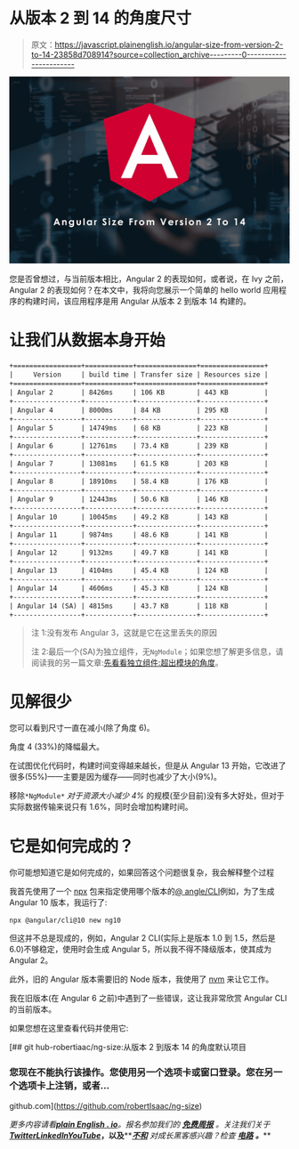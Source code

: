 # 从版本 2 到 14 的角度尺寸

> 原文：<https://javascript.plainenglish.io/angular-size-from-version-2-to-14-23858d708914?source=collection_archive---------0----------------------->

![](img/2dc373646a8b7bd43a3dbdd810a39b6a.png)

您是否曾想过，与当前版本相比，Angular 2 的表现如何，或者说，在 Ivy 之前，Angular 2 的表现如何？在本文中，我将向您展示一个简单的 hello world 应用程序的构建时间，该应用程序是用 Angular 从版本 2 到版本 14 构建的。

# 让我们从数据本身开始

```
+=================+============+===============+================+
|     Version     | build time | Transfer size | Resources size |
+=================+============+===============+================+
| Angular 2       | 8426ms     | 106 KB        | 443 KB         |
+-----------------+------------+---------------+----------------+
| Angular 4       | 8000ms     | 84 KB         | 295 KB         |
+-----------------+------------+---------------+----------------+
| Angular 5       | 14749ms    | 68 KB         | 223 KB         |
+-----------------+------------+---------------+----------------+
| Angular 6       | 12761ms    | 73.4 KB       | 239 KB         |
+-----------------+------------+---------------+----------------+
| Angular 7       | 13081ms    | 61.5 KB       | 203 KB         |
+-----------------+------------+---------------+----------------+
| Angular 8       | 18910ms    | 58.4 KB       | 176 KB         |
+-----------------+------------+---------------+----------------+
| Angular 9       | 12443ms    | 50.6 KB       | 146 KB         |
+-----------------+------------+---------------+----------------+
| Angular 10      | 10045ms    | 49.2 KB       | 143 KB         |
+-----------------+------------+---------------+----------------+
| Angular 11      | 9874ms     | 48.6 KB       | 141 KB         |
+-----------------+------------+---------------+----------------+
| Angular 12      | 9132ms     | 49.7 KB       | 141 KB         |
+-----------------+------------+---------------+----------------+
| Angular 13      | 4104ms     | 45.4 KB       | 124 KB         |
+-----------------+------------+---------------+----------------+
| Angular 14      | 4606ms     | 45.3 KB       | 124 KB         |
+-----------------+------------+---------------+----------------+
| Angular 14 (SA) | 4815ms     | 43.7 KB       | 118 KB         |
+-----------------+------------+---------------+----------------+
```

> 注 1:没有发布 Angular 3，这就是它在这里丢失的原因
> 
> 注 2:最后一个(SA)为独立组件，无`NgModule`；如果您想了解更多信息，请阅读我的另一篇文章:[先看看独立组件:超出模块的角度](/first-look-at-standalone-components-angular-beyond-ngmodules-6360d30fca0d)。

# 见解很少

您可以看到尺寸一直在减小(除了角度 6)。

角度 4 (33%)的降幅最大。

在试图优化代码时，构建时间变得越来越长，但是从 Angular 13 开始，它改进了很多(55%)——主要是因为缓存——同时也减少了大小(9%)。

移除`*NgModule*` *对于资源大小减少 4%* 的规模(至少目前)没有多大好处，但对于实际数据传输来说只有 1.6%，同时会增加构建时间。

# 它是如何完成的？

你可能想知道它是如何完成的，如果回答这个问题很复杂，我会解释整个过程

我首先使用了一个 [npx](https://www.npmjs.com/package/npx) 包来指定使用哪个版本的[@ angle/CLI](https://www.npmjs.com/package/@angular/cli)例如，为了生成 Angular 10 版本，我运行了:

```
npx @angular/cli@10 new ng10
```

但这并不总是现成的，例如，Angular 2 CLI(实际上是版本 1.0 到 1.5，然后是 6.0)不够稳定，使用时会生成 Angular 5，所以我不得不降级版本，使其成为 Angular 2。

此外，旧的 Angular 版本需要旧的 Node 版本，我使用了 [nvm](https://github.com/nvm-sh/nvm) 来让它工作。

我在旧版本(在 Angular 6 之前)中遇到了一些错误，这让我非常欣赏 Angular CLI 的当前版本。

如果您想在这里查看代码并使用它:

 [## git hub-robertiaac/ng-size:从版本 2 到版本 14 的角度默认项目

### 您现在不能执行该操作。您使用另一个选项卡或窗口登录。您在另一个选项卡上注销，或者…

github.com](https://github.com/robertIsaac/ng-size) 

*更多内容请看*[***plain English . io***](https://plainenglish.io/)*。报名参加我们的* [***免费周报***](http://newsletter.plainenglish.io/) *。关注我们关于*[***Twitter***](https://twitter.com/inPlainEngHQ)[***LinkedIn***](https://www.linkedin.com/company/inplainenglish/)*[***YouTube***](https://www.youtube.com/channel/UCtipWUghju290NWcn8jhyAw)***，以及****[***不和***](https://discord.gg/GtDtUAvyhW) *对成长黑客感兴趣？检查* [***电路***](https://circuit.ooo/) ***。*****